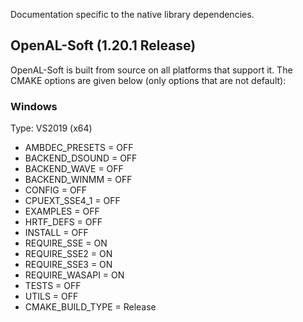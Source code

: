 Documentation specific to the native library dependencies.

## OpenAL-Soft (1.20.1 Release)

OpenAL-Soft is built from source on all platforms that support it. The CMAKE options are given below (only options that are not default):

### Windows
Type: VS2019 (x64)

* AMBDEC_PRESETS = OFF
* BACKEND_DSOUND = OFF
* BACKEND_WAVE = OFF
* BACKEND_WINMM = OFF
* CONFIG = OFF
* CPUEXT_SSE4_1 = OFF
* EXAMPLES = OFF
* HRTF_DEFS = OFF
* INSTALL = OFF
* REQUIRE_SSE = ON
* REQUIRE_SSE2 = ON
* REQUIRE_SSE3 = ON
* REQUIRE_WASAPI = ON
* TESTS = OFF
* UTILS = OFF
* CMAKE_BUILD_TYPE = Release